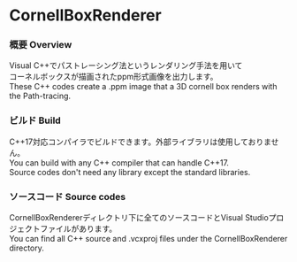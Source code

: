 # CornellBoxRenderer

### 概要 Overview

Visual C++でパストレーシング法というレンダリング手法を用いて       
コーネルボックスが描画されたppm形式画像を出力します。     
These C++ codes create a .ppm image that a 3D cornell box renders with the Path-tracing.     

### ビルド Build
C++17対応コンパイラでビルドできます。外部ライブラリは使用しておりません。     
You can build with any C++ compiler that can handle C++17.     
Source codes don't need any library except the standard libraries.

### ソースコード Source codes
CornellBoxRendererディレクトリ下に全てのソースコードとVisual Studioプロジェクトファイルがあります。     
You can find all C++ source and .vcxproj files under the CornellBoxRenderer directory.
